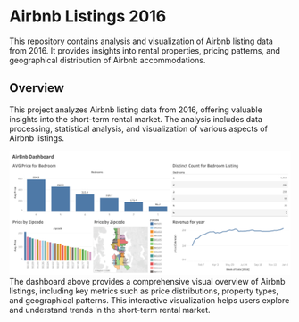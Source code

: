 # Airbnb Listings 2016

This repository contains analysis and visualization of Airbnb listing data from 2016. It provides insights into rental properties, pricing patterns, and geographical distribution of Airbnb accommodations.

## Overview

This project analyzes Airbnb listing data from 2016, offering valuable insights into the short-term rental market. The analysis includes data processing, statistical analysis, and visualization of various aspects of Airbnb listings.

![Airbnb Dashboard](https://github.com/mahmoudmousa-ds/airbnb-listing-2016/blob/main/AirBnb%20Dashboard.png)
The dashboard above provides a comprehensive visual overview of Airbnb listings, including key metrics such as price distributions, property types, and geographical patterns. This interactive visualization helps users explore and understand trends in the short-term rental market.
